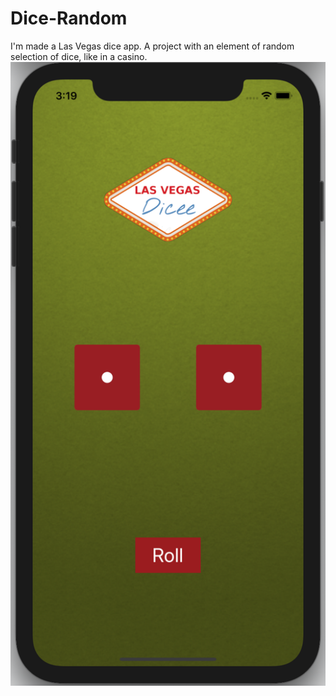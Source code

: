 # Dice-Random
I'm made a Las Vegas dice app. 
A project with an element of random selection of dice, like in a casino.
![alt text](https://github.com/NikitaMetlitskiy/Dice-Random/blob/main/Document/Screen.png)
